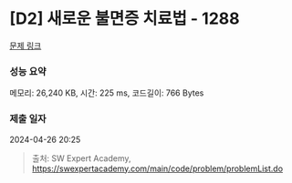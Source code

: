 # [D2] 새로운 불면증 치료법 - 1288 

[문제 링크](https://swexpertacademy.com/main/code/problem/problemDetail.do?contestProbId=AV18_yw6I9MCFAZN) 

### 성능 요약

메모리: 26,240 KB, 시간: 225 ms, 코드길이: 766 Bytes

### 제출 일자

2024-04-26 20:25



> 출처: SW Expert Academy, https://swexpertacademy.com/main/code/problem/problemList.do
